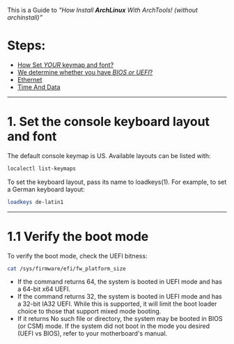 This is a Guide to *"How Install **ArchLinux** With ArchTools! (without archinstall)"*

# Steps:
 - [How Set *YOUR* keymap and font?](#1-set-the-console-keyboard-layout-and-font)
 - [We determine whether you have *BIOS or UEFI*?](#1.1-verify-the-boot-mode)
 - [Ethernet](#1.2)
 - [Time And Data](1.3)

---

# 1. Set the console keyboard layout and font

The default console keymap is US. Available layouts can be listed with:
```bash
localectl list-keymaps
```

To set the keyboard layout, pass its name to loadkeys(1). For example, to set a German keyboard layout:
```bash
loadkeys de-latin1
```

---
# 1.1 Verify the boot mode

To verify the boot mode, check the UEFI bitness:
```bash
cat /sys/firmware/efi/fw_platform_size
```

- If the command returns 64, the system is booted in UEFI mode and has a 64-bit x64 UEFI.
- If the command returns 32, the system is booted in UEFI mode and has a 32-bit IA32 UEFI. While this is supported, it will limit the boot loader choice to those that support mixed mode booting.
- If it returns No such file or directory, the system may be booted in BIOS (or CSM) mode.
If the system did not boot in the mode you desired (UEFI vs BIOS), refer to your motherboard's manual.
